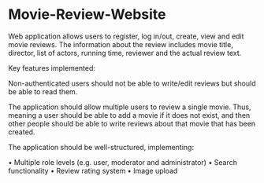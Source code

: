 # Movie-Review-Website

Web application allows users to register, log in/out, create, view and edit movie reviews. The information about the review includes movie title, director, list of actors,
running time, reviewer and the actual review text. 

Key features implemented:

Non-authenticated users should not be able to write/edit reviews but should be able to read them.

The application should allow multiple users to review a single movie. Thus, meaning a user should be able to add a movie if it does not exist, and then other people should be able to write
reviews about that movie that has been created.

The application should be well-structured, implementing:

• Multiple role levels (e.g. user, moderator and administrator)
• Search functionality
• Review rating system
• Image upload
